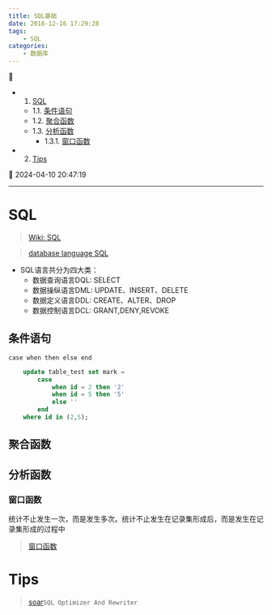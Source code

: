 ```yaml
---
title: SQL基础
date: 2018-12-16 17:29:28
tags: 
    - SQL
categories: 
    - 数据库
---
```


💠

- 1. [SQL](#sql)
    - 1.1. [条件语句](#条件语句)
    - 1.2. [聚合函数](#聚合函数)
    - 1.3. [分析函数](#分析函数)
        - 1.3.1. [窗口函数](#窗口函数)
- 2. [Tips](#tips)

💠 2024-04-10 20:47:19
****************************************
# SQL
> [Wiki: SQL](https://en.wikipedia.org/wiki/SQL)

> [database language SQL](https://archive.org/details/federalinformati127nati/page/n8/mode/1up)

- SQL语言共分为四大类：
    - 数据查询语言DQL: SELECT
    - 数据操纵语言DML: UPDATE、INSERT、DELETE
    - 数据定义语言DDL: CREATE、ALTER、DROP
    - 数据控制语言DCL: GRANT,DENY,REVOKE

## 条件语句
`case when then else end `
```sql
    update table_test set mark = 
        case
            when id = 2 then '2'
            when id = 5 then '5' 
            else ''
        end
    where id in (2,5);
```

## 聚合函数



## 分析函数

### 窗口函数
统计不止发生一次，而是发生多次。统计不止发生在记录集形成后，而是发生在记录集形成的过程中

> [窗口函数](https://blog.csdn.net/huozhicheng/article/details/5843782/)


# Tips
> [soar](https://github.com/XiaoMi/soar)`SQL Optimizer And Rewriter `